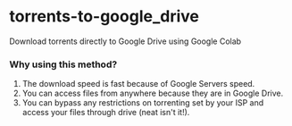 # torrents-to-google_drive
Download torrents directly to Google Drive using Google Colab

### Why using this method?
1. The download speed is fast because of Google Servers speed.
2. You can access files from anywhere because they are in Google Drive.
3. You can bypass any restrictions on torrenting set by your ISP and access your files through drive (neat isn't it!).

